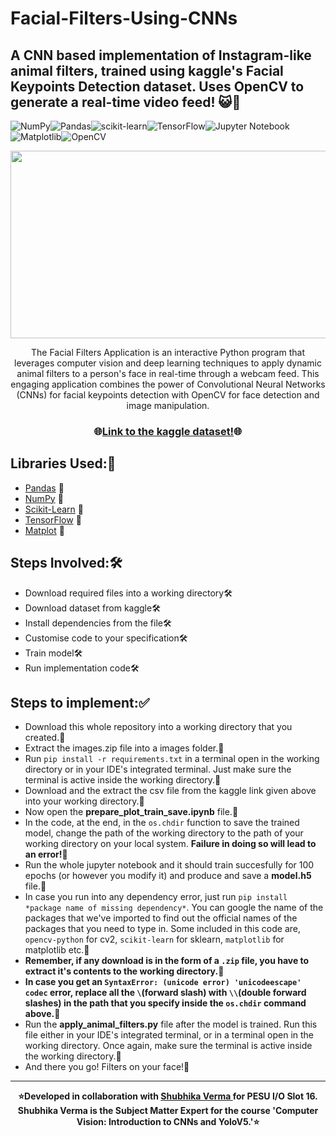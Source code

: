 # Facial-Filters-Using-CNNs
## A CNN based implementation of Instagram-like animal filters, trained using kaggle's Facial Keypoints Detection dataset. Uses OpenCV to generate a real-time video feed! 😺🚀

![NumPy](https://img.shields.io/badge/numpy-%23013243.svg?style=for-the-badge&logo=numpy&logoColor=white)![Pandas](https://img.shields.io/badge/pandas-%23150458.svg?style=for-the-badge&logo=pandas&logoColor=white)![scikit-learn](https://img.shields.io/badge/scikit--learn-%23F7931E.svg?style=for-the-badge&logo=scikit-learn&logoColor=white)![TensorFlow](https://img.shields.io/badge/TensorFlow-%23FF6F00.svg?style=for-the-badge&logo=TensorFlow&logoColor=white)![Jupyter Notebook](https://img.shields.io/badge/jupyter-%23FA0F00.svg?style=for-the-badge&logo=jupyter&logoColor=white)![Matplotlib](https://img.shields.io/badge/Matplotlib-%23ffffff.svg?style=for-the-badge&logo=Matplotlib&logoColor=black)![OpenCV](https://img.shields.io/badge/opencv-%23white.svg?style=for-the-badge&logo=opencv&logoColor=white)
<div align="center">
<img src="https://github.com/probablyabdullah/Facial-Filters-Using-CNNs/assets/79295754/ed418f24-796f-4f28-90d6-860a63263eda" height = "300" width="580"></img>


The Facial Filters Application is an interactive Python program that leverages computer vision and deep learning techniques to apply dynamic animal filters to a person's face in real-time through a webcam feed. This engaging application combines the power of Convolutional Neural Networks (CNNs) for facial keypoints detection with OpenCV for face detection and image manipulation.


<h3>
  🌐<a href="https://www.kaggle.com/c/facial-keypoints-detection/data?select=training.zip" target='_blank'>Link to the kaggle dataset!</a>🌐
</h3>
</div>

## Libraries Used:📂

* [Pandas](https://pandas.pydata.org/) 🔗
* [NumPy](https://numpy.org/) 🔗
* [Scikit-Learn](https://scikit-learn.org/) 🔗
* [TensorFlow](https://www.tensorflow.org/) 🔗
* [Matplot](https://matplotlib.org/) 🔗

## Steps Involved:🛠️

* Download required files into a working directory🛠️<br>
* Download dataset from kaggle🛠️<br>
* Install dependencies from the file🛠️<br>
* Customise code to your specification🛠️<br>
* Train model🛠️<br>
* Run implementation code🛠️<br>

## Steps to implement:✅

* Download this whole repository into a working directory that you created.🧩
* Extract the images.zip file into a images folder.🧩
* Run `pip install -r requirements.txt` in a terminal open in the working directory or in your IDE's integrated terminal. Just make sure the terminal is active inside the working directory.🧩
* Download and the extract the csv file from the kaggle link given above into your working directory.🧩
* Now open the <b>prepare_plot_train_save.ipynb</b> file.🧩
* In the code, at the end, in the `os.chdir` function to save the trained model, change the path of the working directory to the path of your working directory on your local system. <b> Failure in doing so will lead to an error!</b>🧩
* Run the whole jupyter notebook and it should train succesfully for 100 epochs (or however you modify it) and produce and save a <b>model.h5</b> file.🧩
* In case you run into any dependency error, just run  `pip install *package name of missing dependency*`. You can google the name of the packages that we've imported to find out the official names of the packages that you need to type in. Some included in this code are, `opencv-python` for cv2, `scikit-learn` for sklearn, `matplotlib` for matplotlib etc.🧩
* <b>Remember, if any download is in the form of a `.zip` file, you have to extract it's contents to the working directory.</b>🧩
* <b>In case you get an `SyntaxError: (unicode error) 'unicodeescape' codec` error, replace all the `\`(forward slash) with `\\`(double forward slashes) in the path that you specify inside the `os.chdir` command above.</b>🧩
* Run the <b>apply_animal_filters.py</b> file after the model is trained. Run this file either in your IDE's integrated terminal, or in a terminal open in the working directory. Once again, make sure the terminal is active inside the working directory.🧩
* And there you go! Filters on your face!🧩

<hr>
<p align="center">
  <b>
⭐️Developed in collaboration with <a href="https://github.com/shubvrm"> Shubhika Verma </a> for PESU I/O Slot 16. Shubhika Verma is the Subject Matter Expert for the course 'Computer Vision: Introduction to CNNs and YoloV5.'⭐️
  </b>
</p>

